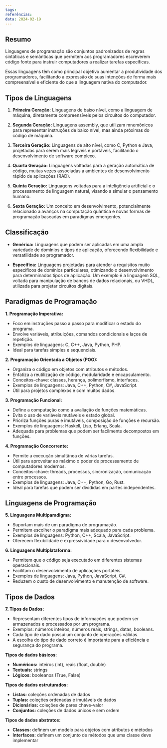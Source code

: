 ```yaml
---
tags: 
referências: 
data: 2024-02-19
---
```

## Resumo

Linguagens de programação são conjuntos padronizados de regras sintáticas e semânticas que permitem aos programadores escreverem código fonte para instruir computadores a realizar tarefas específicas.

Essas linguagens têm como principal objetivo aumentar a produtividade dos programadores, facilitando a expressão de suas intenções de forma mais compreensível e eficiente do que a linguagem nativa do computador.

## Tipos de Linguagens

1. **Primeira Geração:** Linguagens de baixo nível, como a linguagem de máquina, diretamente compreensíveis pelos circuitos do computador.
   
2. **Segunda Geração:** Linguagens assembly, que utilizam mnemônicos para representar instruções de baixo nível, mas ainda próximas do código de máquina.
   
3. **Terceira Geração:** Linguagens de alto nível, como C, Python e Java, projetadas para serem mais legíveis e portáveis, facilitando o desenvolvimento de software complexo.
   
4. **Quarta Geração:** Linguagens voltadas para a geração automática de código, muitas vezes associadas a ambientes de desenvolvimento rápido de aplicações (RAD).
   
5. **Quinta Geração:** Linguagens voltadas para a inteligência artificial e o processamento de linguagem natural, visando a simular o pensamento humano.
   
6. **Sexta Geração:** Um conceito em desenvolvimento, potencialmente relacionado a avanços na computação quântica e novas formas de programação baseadas em paradigmas emergentes.

## Classificação

- **Genérica:** Linguagens que podem ser aplicadas em uma ampla variedade de domínios e tipos de aplicação, oferecendo flexibilidade e versatilidade ao programador.

- **Específica:** Linguagens projetadas para atender a requisitos muito específicos de domínios particulares, otimizando o desenvolvimento para determinados tipos de aplicação. Um exemplo é a linguagem SQL, voltada para manipulação de bancos de dados relacionais, ou VHDL, utilizada para projetar circuitos digitais.

## Paradigmas de Programação

**1. Programação Imperativa:**

- Foco em instruções passo a passo para modificar o estado do programa.
- Envolve variáveis, atribuições, comandos condicionais e laços de repetição.
- Exemplos de linguagens: C, C++, Java, Python, PHP.
- Ideal para tarefas simples e sequenciais.

**2. Programação Orientada a Objetos (POO):**

- Organiza o código em objetos com atributos e métodos.
- Enfatiza a reutilização de código, modularidade e encapsulamento.
- Conceitos-chave: classes, herança, polimorfismo, interfaces.
- Exemplos de linguagens: Java, C++, Python, C#, JavaScript.
- Útil para projetos complexos e com muitos dados.

**3. Programação Funcional:**

- Define a computação como a avaliação de funções matemáticas.
- Evita o uso de variáveis mutáveis e estado global.
- Prioriza funções puras e imutáveis, composição de funções e recursão.
- Exemplos de linguagens: Haskell, Lisp, Erlang, Scala.
- Adequada para problemas que podem ser facilmente decompostos em funções.

**4. Programação Concorrente:**

- Permite a execução simultânea de várias tarefas.
- Útil para aproveitar ao máximo o poder de processamento de computadores modernos.
- Conceitos-chave: threads, processos, sincronização, comunicação entre processos.
- Exemplos de linguagens: Java, C++, Python, Go, Rust.
- Ideal para tarefas que podem ser divididas em partes independentes.

## Linguagens de Programação

**5. Linguagens Multiparadigma:**

- Suportam mais de um paradigma de programação.
- Permitem escolher o paradigma mais adequado para cada problema.
- Exemplos de linguagens: Python, C++, Scala, JavaScript.
- Oferecem flexibilidade e expressividade para o desenvolvedor.

**6. Linguagens Multiplataforma:**

- Permitem que o código seja executado em diferentes sistemas operacionais.
- Facilitam o desenvolvimento de aplicações portáteis.
- Exemplos de linguagens: Java, Python, JavaScript, C#.
- Reduzem o custo de desenvolvimento e manutenção de software.

## Tipos de Dados

**7. Tipos de Dados:**

- Representam diferentes tipos de informações que podem ser armazenados e processados por um programa.
- Exemplos: números inteiros, números reais, strings, datas, booleans.
- Cada tipo de dado possui um conjunto de operações válidas.
- A escolha do tipo de dado correto é importante para a eficiência e segurança do programa.

**Tipos de dados básicos:**

- **Numéricos:** inteiros (int), reais (float, double)
- **Textuais:** strings
- **Lógicos:** booleanos (True, False)

**Tipos de dados estruturados:**

- **Listas:** coleções ordenadas de dados
- **Tuplas:** coleções ordenadas e imutáveis de dados
- **Dicionários:** coleções de pares chave-valor
- **Conjuntos:** coleções de dados únicos e sem ordem

**Tipos de dados abstratos:**

- **Classes:** definem um modelo para objetos com atributos e métodos
- **Interfaces:** definem um conjunto de métodos que uma classe deve implementar

